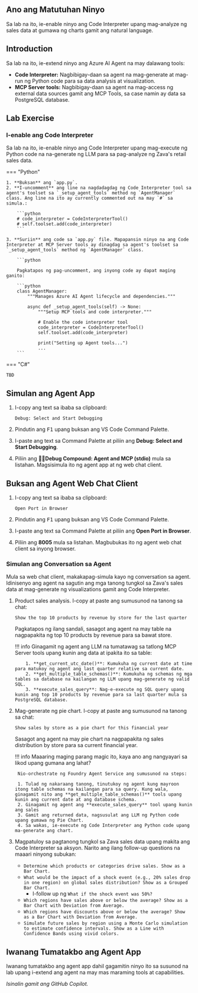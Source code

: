 ## Ano ang Matutuhan Ninyo

Sa lab na ito, ie-enable ninyo ang Code Interpreter upang mag-analyze ng sales data at gumawa ng charts gamit ang natural language.

## Introduction

Sa lab na ito, ie-extend ninyo ang Azure AI Agent na may dalawang tools:

- **Code Interpreter:** Nagbibigay-daan sa agent na mag-generate at mag-run ng Python code para sa data analysis at visualization.
- **MCP Server tools:** Nagbibigay-daan sa agent na mag-access ng external data sources gamit ang MCP Tools, sa case namin ay data sa PostgreSQL database.

## Lab Exercise

### I-enable ang Code Interpreter

Sa lab na ito, ie-enable ninyo ang Code Interpreter upang mag-execute ng Python code na na-generate ng LLM para sa pag-analyze ng Zava's retail sales data.

=== "Python"

    1. **Buksan** ang `app.py`.
    2. **I-uncomment** ang line na nagdadagdag ng Code Interpreter tool sa agent's toolset sa `_setup_agent_tools` method ng `AgentManager` class. Ang line na ito ay currently commented out na may `#` sa simula.:

        ```python
        # code_interpreter = CodeInterpreterTool()
        # self.toolset.add(code_interpreter)
        ```

    3. **Suriin** ang code sa `app.py` file. Mapapansin ninyo na ang Code Interpreter at MCP Server tools ay dinagdag sa agent's toolset sa `_setup_agent_tools` method ng `AgentManager` class.

        ```python

        Pagkatapos ng pag-uncomment, ang inyong code ay dapat maging ganito:

        ```python
        class AgentManager:
            """Manages Azure AI Agent lifecycle and dependencies."""

            async def _setup_agent_tools(self) -> None:
                """Setup MCP tools and code interpreter."""

                # Enable the code interpreter tool
                code_interpreter = CodeInterpreterTool()
                self.toolset.add(code_interpreter)

                print("Setting up Agent tools...")
                ...
        ```

=== "C#"

    TBD

## Simulan ang Agent App

1. I-copy ang text sa ibaba sa clipboard:

    ```text
    Debug: Select and Start Debugging
    ```

2. Pindutin ang <kbd>F1</kbd> upang buksan ang VS Code Command Palette.
3. I-paste ang text sa Command Palette at piliin ang **Debug: Select and Start Debugging**.
4. Piliin ang **🔁🤖Debug Compound: Agent and MCP (stdio)** mula sa listahan. Magsisimula ito ng agent app at ng web chat client.

## Buksan ang Agent Web Chat Client

1. I-copy ang text sa ibaba sa clipboard:

    ```text
    Open Port in Browser
    ```

2. Pindutin ang <kbd>F1</kbd> upang buksan ang VS Code Command Palette.
3. I-paste ang text sa Command Palette at piliin ang **Open Port in Browser**.
4. Piliin ang **8005** mula sa listahan. Magbubukas ito ng agent web chat client sa inyong browser.

### Simulan ang Conversation sa Agent

Mula sa web chat client, makakapag-simula kayo ng conversation sa agent. Idinisenyo ang agent na sagutin ang mga tanong tungkol sa Zava's sales data at mag-generate ng visualizations gamit ang Code Interpreter.

1. Product sales analysis. I-copy at paste ang sumusunod na tanong sa chat:

    ```text
    Show the top 10 products by revenue by store for the last quarter
    ```

    Pagkatapos ng ilang sandali, sasagot ang agent na may table na nagpapakita ng top 10 products by revenue para sa bawat store.

    !!! info
        Ginagamit ng agent ang LLM na tumatawag sa tatlong MCP Server tools upang kunin ang data at ipakita ito sa table:

           1. **get_current_utc_date()**: Kumukuha ng current date at time para matukoy ng agent ang last quarter relative sa current date.
           2. **get_multiple_table_schemas()**: Kumukuha ng schemas ng mga tables sa database na kailangan ng LLM upang mag-generate ng valid SQL.
           3. **execute_sales_query**: Nag-e-execute ng SQL query upang kunin ang top 10 products by revenue para sa last quarter mula sa PostgreSQL database.

2. Mag-generate ng pie chart. I-copy at paste ang sumusunod na tanong sa chat:

    ```text
    Show sales by store as a pie chart for this financial year
    ```

    Sasagot ang agent na may pie chart na nagpapakita ng sales distribution by store para sa current financial year.

    !!! info
        Maaaring maging parang magic ito, kaya ano ang nangyayari sa likod upang gumana ang lahat?

        Nio-orchestrate ng Foundry Agent Service ang sumusunod na steps:

        1. Tulad ng nakaraang tanong, tinutukoy ng agent kung mayroon itong table schemas na kailangan para sa query. Kung wala, ginagamit nito ang **get_multiple_table_schemas()** tools upang kunin ang current date at ang database schema.
        2. Ginagamit ng agent ang **execute_sales_query** tool upang kunin ang sales
        3. Gamit ang returned data, nagsusulat ang LLM ng Python code upang gumawa ng Pie Chart.
        4. Sa wakas, ie-execute ng Code Interpreter ang Python code upang ma-generate ang chart.

3. Magpatuloy sa pagtanong tungkol sa Zava sales data upang makita ang Code Interpreter sa aksyon. Narito ang ilang follow-up questions na maaari ninyong subukan:

    - ```Determine which products or categories drive sales. Show as a Bar Chart.```
    - ```What would be the impact of a shock event (e.g., 20% sales drop in one region) on global sales distribution? Show as a Grouped Bar Chart.```
        - I-follow up ng ```What if the shock event was 50%?```
    - ```Which regions have sales above or below the average? Show as a Bar Chart with Deviation from Average.```
    - ```Which regions have discounts above or below the average? Show as a Bar Chart with Deviation from Average.```
    - ```Simulate future sales by region using a Monte Carlo simulation to estimate confidence intervals. Show as a Line with Confidence Bands using vivid colors.```

<!-- ## Stop the Agent App

1. Switch back to the VS Code editor.
1. Press <kbd>Shift + F5</kbd> to stop the agent app. -->

## Iwanang Tumatakbo ang Agent App

Iwanang tumatakbo ang agent app dahil gagamitin ninyo ito sa susunod na lab upang i-extend ang agent na may mas maraming tools at capabilities.

*Isinalin gamit ang GitHub Copilot.*
